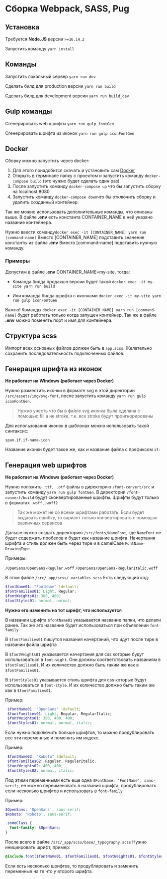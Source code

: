 # Сборка Webpack, SASS, Pug

## Установка
Требуется __Node.JS__ версии `>=16.14.2`

Запустить команду `yarn install`

## Команды

Запустить локальный сервер `yarn run dev`

Сделать билд для production версии `yarn run build`

Сделать билд для development версии `yarn run build_dev`

## Gulp команды

Сгенерировать web шрифты `yarn run gulp fontGen`

Сгенерировать шрифта из иконок `yarn run gulp iconFontGen`

## Docker

Сборку можно запустить через docker:
1. Для этого понадобится скачать и установить сам [Docker](https://www.docker.com/)
2. Открыть в терминале папку с проектом и запустить команду `docker-compose build` (это нужно будет сделать один раз)
3. После запустить команду `docker-compose up` что бы запустить сборку на localhost:8080
4. Запустить команду `docker-compose down`что бы отключить сборку и удалить созданный контейнер.

Так же можно использовать дополнительные команды, что описаны выше. В файле __.env__ есть константа CONTAINER_NAME в ней указано название контейнера. 

Нужно ввести команду`docker exec -it [CONTAINER_NAME] yarn run [command-name]`
Вместо [CONTAINER_NAME] подставить значение константы из файла __.env__
Вместо [command-name] подставить нужную команду.

### Примеры

Допустим в файле __.env__ CONTAINER_NAME=my-site, тогда:

* Команда билда продакшн версии будет такой `docker exec -it my-site yarn run build`

* Или команда билда шрифта с иконками `docker exec -it my-site yarn run gulp iconFontGen`

Важно! Команды `docker exec -it [CONTAINER_NAME] yarn run [command-name]` будет работать только когда запущен контейнер.
Так же в файле __.env__ можно поменять порт и имя для контейнера.

## Структура scss

Импорт всех основных файлов должен быть в `app.scss`. Желательно сохранить последовательность подключенных файлов.

## Генерация шрифта из иконок
__Не работает на Windows (работает через Docker)__

Нужно разместить иконки в формате svg в этой директории `/src/assets/img/svg-font`, после запустить команду `yarn run gulp iconFontGen`.

>Нужно учесть что бы в файле svg иконка была сделана с помощью fill а не stroke, т.к. все stroke будут проигнорированы

Для использования иконок в шаблонах можно использовать такой синтаксис:
```jade
span.if.if-name-icon
```

Название иконки будет такое же, как и название файла с префиксом `if-`

## Генерация web шрифтов
__Не работает на Windows (работает через Docker)__

Нужно положить `.ttf, .otf` файлы в директорию `/font-convert/src` и запустить команду `yarn run gulp fontGen`. В директории `/font-convert/build` будут сконвертированные шрифты. Шрифты будут только в форматах `.woff,.woff2`

>Так же может не со всеми шрифтами работать. Если будет выдавать ошибку, то вариант только конвертировать с помощью различных сервисов

Дальше нужно создать директорию `/src/fonts/NameFont`, где `NameFont` не будет содержать пробелов и будет как название шрифта. Начертания шрифта и стиль должен быть через тире и в camelCase `FontName-DrawingType`.

Примеры: 

`/OpenSans/OpenSans-Regular.woff`
`/OpenSans/OpenSans-RegularItalic.woff`

В этом файле `/src/_app/scss/_variables.scss` Есть следующий код:

 ```scss
 $fontName01: "FontName" !default;
 $fontFamilies01: Light, Regular;
 $fontWeights01: 300, 400;
 $fontStyles01: normal, normal;
 ```

__Нужно его изменить на тот шрифт, что используется__

В названии шрифта `$fontName01` указывается название папки, что делали ранее. Так же это название будет использоваться при объявлении `font-family`

В `$fontFamilies01` пишутся названия начертаний, что идут после тире в названии файла шрифта

В `$fontWeights01` указывается начертания для css которые будут использоваться в `font-wight`. Они должны соответствовать названиям в `$fontFamilies01`. И их количество должно быть таким же как в `$fontFamilies01`.

В `$fontStyles01` указывается стиль шрифта для css которые будут использоваться в `font-style`. И их количество должно быть таким же как в `$fontFamilies01`.

Пример:

 ```scss
  $fontName01: "OpenSans" !default;
  $fontFamilies01: Light, Regular, RegularItalic;
  $fontWeights01: 300, 400, 400;
  $fontStyles01: normal, normal, italic;
  ```

Если нужно подключить больше шрифтов, то можно продублировать все эти переменные и поменять им индекс. 

Пример:

 ```scss
  $fontName02: "Roboto" !default;
  $fontFamilies02: Regular, RegularItalic;
  $fontWeights02: 400, 400;
  $fontStyles02: normal, italic;
  ```

Под этими переменными есть еще одна `$FontName: 'FontName', sans-serif;`, ее можно переименовать в названия шрифта, продублировать если несколько шрифтов и использовать в `font-family`

Пример:

```scss
$OpenSans: 'OpenSans', sans-serif;
$Roboto: 'Roboto', sans-serif;

.someClass {
  font-family: $OpenSans;
}
```

После всего в файле `/src/_app/scss/base/_typography.scss` Нужно инициировать шрифт, пример:

 ```scss
 @include font($fontName01, $fontFamilies01, $fontWeights01, $fontStyles01);
 ```

Если есть несколько шрифтов, то продублировать и заменить переменные на те что у второго шрифта.
